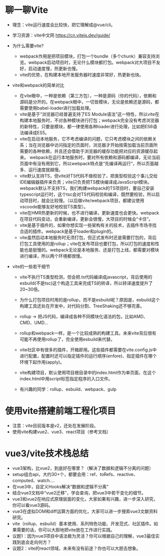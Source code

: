 # 聊一聊Vite

- 理念：vite运行速度会比较快，把它理解成@vue/cli。
- 学习资源：vite中文网 https://cn.vitejs.dev/guide/

- 为什么需要vite?
  - webpack作用是把项目模块，打包一个bundle（多个chunk）兼容支持浏览。webpack启动项目时，无论什么模块都打包。webpack对大项目不友好，启动速度慢，热更新也慢。
  - vite的优势，在构建本地开发服务器时速度非常好，热更新也快。

- vite和webpack的简单对比
  - 在vite眼中，一种是依赖（第三方包），一种是源码（你的代码），依赖和源码是分开的。在webpack眼中，一切皆模块，无论是依赖还是源码，都需要使用babel-loader进行加载处理。
  - vite是基于“浏览器已经普遍支持了ES Module语法”这一特性，所以vite在构建本地服务时，不对各种模块进行打包；webpack完全没有考虑浏览器的新特性，只要是模块，都一律使用各种loader进行处理，比如把ES6语法编译成ES5。
  - vite在启动本地服务，它不考虑编译的问题，它只考虑模块之间的依赖关系；当在浏览器中访问指定的页面时，浏览器才开始按需加载当前页面所需要的各种依赖，并且还会借助于浏览器的缓存功能把对应的资源缓存起来。 webpack在运行本地服务时，要对所有依赖和源码都编译，无论当前页面中有没有用到它，所以webpack特点是“先编译再运行”，所以页面越多、运行速度就越慢。
  - vite默认支持TS，但vite对TS代码不做校验了，把类型校验这个事儿交给IDE编辑器插件来负责；vite只负责把TS模块编译成JavaScript模块。webpack默认不支持TS，我们构建webpack的TS项目时，要自己安装typescript运行时，这个tsc会对TS代码校验和编译，既然要校验，所以启动项目时，就会比较慢。（以后做vite/webpack项目，都建议使用vscoode能够友好地校验TS类型）。
  - vite在HMR热更新的时候，也不进行编译，更新速度也会更快。webpack在项目代码变动，会重新编译，更新会很慢，大项目的时候会“卡住”。
  - vite是基于插件的，如果你想实现一些架构有关的技术，去插件市场寻找合适的插件。webpack是基于loader和plugin的。
  - vite虽然启动本地服务时无须打包，但正式发布时还是需要打包的，背后打包工具使用的是rollup；vite在发布项目也要打包，所以打包的速度和性能也是挺慢的。webpack无论是本地服务、还是打包上线，都需要对模块进行编译，所以两个环境都很慢。

- vite的一些若干细节
  - vite不执行TS类型检测，但会把.ts代码编译成javascript，背后使用的esbuild(不是tsc)这个构造工具来完成TS的转译，所以转译速度提升了20~30倍。
  - 为什么打包项目时用的是rollup，而不是esbuild呢？原因是，esbuild这个构建工具还处在开发中，对代码分割、TreeShaking还不够完善。
  - rollup -> 把JS代码，编译成各种不同模块化语法的包，比如AMD、CMD、UMD...
  - rollup和webpack一样，是一个比较成熟的构建工具。未来vite背后很有可能不再使用rollup了，完全使用esbuild来代替。
  - vite社区中有很多的插件，开箱即用。这些插件都需要在vite.config.js中进行配置，配置时还可以指定插件的运行顺序(enfore)、指定插件在哪个环境下起作用(apply)。
  - vite构建项目，默认使用项目根目录中的index.html作为单页面，在这个index.html中用script标签指定程序的入口文件。

  - 有兴趣的同学：rollup、esbuild、webpack、gulp


# 使用vite搭建前端工程化项目

- 注意：vite目前版本是v2，还处在发展阶段。
- 使用vite构建vue2、vue3、react项目（参考文档）

# vue3/vite技术栈总结

- vue3架构，比vue2，到底好在哪里？（解决了数据和逻辑不分离的问题）
- setup组合api，大约30+个，都要会用：ref、toRefs、reactive、computed、watch....
- 在vue3中，自定义Hooks解决“数据和逻辑不分离”
- 结合vue3文档中“vue2迁移”，学会查询，把vue3中若干变化的细节。
- vue3和vue2在响应式原理层面的变化，大家如果有兴趣，进一步深入研究，你可以看vue3源码。
- vue3在虚拟DOM和diff运算方面的优化，大家可以进一步搜索vue3文献资料研究。
- vite（rollup、esbuild）基本使用、系列特色功能、开发范式、社区插件。如果需要的话，你可以大胆地把vite放在工作进行实践。
- 议题1：因为vue3项目中语法极为灵活？你可以根据自己的理解，vue3最佳实践到底会走向何方？
- 议题2：vite的react领域，未来有没有前途？你也可以大胆去想象。